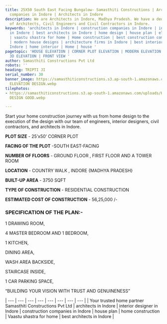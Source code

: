 ```yaml
---
title: 25X50 South East Facing Bungalow- Samasthiti Constructions | Architects | Construction
  companies in Indore | Architects in Indore
description: We are Architects in Indore, Madhya Pradesh. We have a dedicated team
  of Architects, Civil Engineers and Civil Contractors in Indore.
keywords: 'architects in Indore | construction companies in Indore | interior designer
  in Indore | best architects in Indore | home design | house plan | elevation design
  | vaastu shastra for home | Home construction | best construction companies in Indore
  | modern house designs | architecture firms in Indore | best interior designer in
  Indore | home interior | Home | house '
pagetopic: 'HOUSE ELEVATION | CORNER PLOT ELEVATION | MODERN ELEVATION | 3D VIEW |
  3D ELEVATION | FRONT VIEW '
author: Samasthiti Constructions Pvt Ltd
robots: ''
heading: TRIPTI JI
serial_number: 30
banner_image: https://samasthiticonstructions.s3.ap-south-1.amazonaws.com/uploads/HOUSE
  ELEVATION DESIGN.webp
tilephotos:
- https://samasthiticonstructions.s3.ap-south-1.amazonaws.com/uploads/HOUSE ELEVATION
  DESIGN GOOD.webp

---
```

Start your home construction journey with us from home design to the execution of the design with our team of engineers, interior designers, civil contractors, and architects in Indore.

**PLOT SIZE** - 25’x50’ CORNER PLOT

**FACING OF THE PLOT** -SOUTH EAST-FACING

**NUMBER OF FLOORS** - GROUND FLOOR , FIRST FLOOR AND A TOWER ROOM

**LOCATION** - COUNTRY WALK , INDORE {MADHYA PRADESH}

**BUILT-UP AREA** -  3750 SQFT

**TYPE OF CONSTRUCTION** - RESIDENTIAL CONSTRUCTION

**ESTIMATED COST OF CONSTRUCTION** - 56,25,000 /-

### **SPECIFICATION OF THE PLAN**:-

1 DRAWING ROOM,

4 MASTER BEDROOM AND 1 BEDROOM,

1 KITCHEN,

DINING AREA,

WASH AREA BACKSIDE,

STAIRCASE INSIDE,

1 CAR PARKING SPACE,

“BUILDING YOUR VISION WITH TRUST AND GENUINENESS”

| --- | --- | --- | --- | --- | --- | --- | --- |
| Your trusted home partner Samasthiti Constructions Pvt Ltd | architects in Indore | interior designer in Indore | construction companies in Indore | house plan | home construction | Vaastu shastra for home | best architects in Indore |
